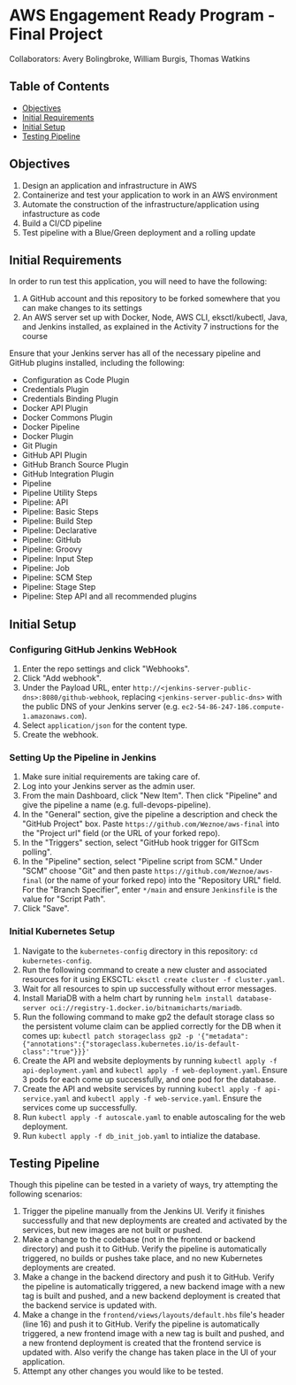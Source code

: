 # AWS Engagement Ready Program - Final Project
Collaborators: Avery Bolingbroke, William Burgis, Thomas Watkins

## Table of Contents

- [Objectives](#objectives)
- [Initial Requirements](#initial-requirements)
- [Initial Setup](#initial-setup)
- [Testing Pipeline](#testing-pipeline)

## Objectives
1. Design an application and infrastructure in AWS
1. Containerize and test your application to work in an AWS environment
1. Automate the construction of the infrastructure/application using infastructure as code
1. Build a CI/CD pipeline
1. Test pipeline with a Blue/Green deployment and a rolling update

## Initial Requirements

In order to run test this application, you will need to have the following:
1. A GitHub account and this repository to be forked somewhere that you can make changes to its settings
2. An AWS server set up with Docker, Node, AWS CLI, eksctl/kubectl, Java, and Jenkins installed, as explained in the Activity 7 instructions for the course

Ensure that your Jenkins server has all of the necessary pipeline and GitHub plugins installed, including the following:
- Configuration as Code Plugin
- Credentials Plugin
- Credentials Binding Plugin
- Docker API Plugin
- Docker Commons Plugin
- Docker Pipeline
- Docker Plugin
- Git Plugin
- GitHub API Plugin
- GitHub Branch Source Plugin
- GitHub Integration Plugin
- Pipeline
- Pipeline Utility Steps
- Pipeline: API
- Pipeline: Basic Steps
- Pipeline: Build Step
- Pipeline: Declarative
- Pipeline: GitHub
- Pipeline: Groovy
- Pipeline: Input Step
- Pipeline: Job
- Pipeline: SCM Step
- Pipeline: Stage Step
- Pipeline: Step API
and all recommended plugins

## Initial Setup

### Configuring GitHub Jenkins WebHook
1. Enter the repo settings and click "Webhooks".
2. Click "Add webhook".
3. Under the Payload URL, enter `http://<jenkins-server-public-dns>:8080/github-webhook`, replacing `<jenkins-server-public-dns>` with the public DNS of your Jenkins server (e.g. `ec2-54-86-247-186.compute-1.amazonaws.com`).
4. Select `application/json` for the content type.
5. Create the webhook.

### Setting Up the Pipeline in Jenkins
1. Make sure initial requirements are taking care of.
2. Log into your Jenkins server as the admin user.
3. From the main Dashboard, click "New Item". Then click "Pipeline" and give the pipeline a name (e.g. full-devops-pipeline).
4. In the "General" section, give the pipeline a description and check the "GitHub Project" box. Paste `https://github.com/Weznoe/aws-final` into the "Project url" field (or the URL of your forked repo).
5. In the "Triggers" section, select "GitHub hook trigger for GITScm polling".
6. In the "Pipeline" section, select "Pipeline script from SCM." Under "SCM" choose "Git" and then paste `https://github.com/Weznoe/aws-final` (or the name of your forked repo) into the "Repository URL" field. For the "Branch Specifier", enter `*/main` and ensure `Jenkinsfile` is the value for "Script Path".
7. Click "Save".

### Initial Kubernetes Setup
1.  Navigate to the `kubernetes-config` directory in this repository: `cd kubernetes-config`.
2. Run the following command to create a new cluster and associated resources for it using EKSCTL: `eksctl create cluster -f cluster.yaml`.
3. Wait for all resources to spin up successfully without error messages.
4. Install MariaDB with a helm chart by running `helm install database-server oci://registry-1.docker.io/bitnamicharts/mariadb`.
5. Run the following command to make gp2 the default storage class so the persistent volume claim can be applied correctly for the DB when it comes up: `kubectl patch storageclass gp2 -p '{"metadata": {"annotations":{"storageclass.kubernetes.io/is-default-class":"true"}}}'`
6. Create the API and website deployments by running `kubectl apply -f api-deployment.yaml` and `kubectl apply -f web-deployment.yaml`. Ensure 3 pods for each come up successfully, and one pod for the database.
7. Create the API and website services by running `kubectl apply -f api-service.yaml` and `kubectl apply -f web-service.yaml`. Ensure the services come up successfully.
8. Run `kubectl apply -f autoscale.yaml` to enable autoscaling for the web deployment.
9. Run `kubectl apply -f db_init_job.yaml` to intialize the database.

## Testing Pipeline

Though this pipeline can be tested in a variety of ways, try attempting the following scenarios:
1. Trigger the pipeline manually from the Jenkins UI. Verify it finishes successfully and that new deployments are created and activated by the services, but new images are not built or pushed.
2. Make a change to the codebase (not in the frontend or backend directory) and push it to GitHub. Verify the pipeline is automatically triggered, no builds or pushes take place, and no new Kubernetes deployments are created.
3. Make a change in the backend directory and push it to GitHub. Verify the pipeline is automatically triggered, a new backend image with a new tag is built and pushed, and a new backend deployment is created that the backend service is updated with.
4. Make a change in the `frontend/views/layouts/default.hbs` file's header (line 16) and push it to GitHub. Verify the pipeline is automatically triggered, a new frontend image with a new tag is built and pushed, and a new frontend deployment is created that the frontend service is updated with. Also verify the change has taken place in the UI of your application.
5. Attempt any other changes you would like to be tested.
